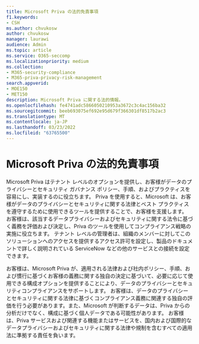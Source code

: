 ```yaml
---
title: Microsoft Priva の法的免責事項
f1.keywords:
- CSH
ms.author: chvukosw
author: chvukosw
manager: laurawi
audience: Admin
ms.topic: article
ms.service: O365-seccomp
ms.localizationpriority: medium
ms.collection:
- M365-security-compliance
- M365-priva-privacy-risk-management
search.appverid:
- MOE150
- MET150
description: Microsoft Priva に関する法的情報。
ms.openlocfilehash: fe4741adc5866050210953a3672c3c4ac156ba32
ms.sourcegitcommit: beeb693075ef692e95d679f366301df8517b2ac3
ms.translationtype: MT
ms.contentlocale: ja-JP
ms.lasthandoff: 03/23/2022
ms.locfileid: "63765500"
---
```

# <a name="microsoft-priva-legal-disclaimer"></a>Microsoft Priva の法的免責事項

Microsoft Priva はテナント レベルのオプションを提供し、お客様がデータのプライバシーとセキュリティ ガバナンス ポリシー、手順、およびプラクティスを容易にし、実装するのに役立ちます。 Priva を使用すると、Microsoft は、お客様がデータのプライバシーとセキュリティに関する法律とベスト プラクティスを遵守するために使用できるツールを提供することで、お客様を支援します。 お客様は、該当するデータプライバシーおよびセキュリティに関する法令に基づく義務を評価および決定し、Priva のツールを使用してコンプライアンス戦略の実施に役立ちます。 テナント レベルの管理者は、組織のメンバーに対してこのソリューションへのアクセスを提供するアクセス許可を設定し、製品のドキュメントで詳しく説明されている ServiceNow などの他のサービスとの接続を設定できます。

お客様は、Microsoft Priva が、適用される法律および社内ポリシー、手順、および慣行に基づくお客様の義務に関する独自の決定に基づいて、必要に応じて使用できる構成オプションを提供することにより、データのプライバシーとセキュリティコンプライアンスをサポートします。 お客様は、データのプライバシーとセキュリティに関する法律に基づくコンプライアンス義務に関連する独自の評価を行う必要があります。また、Microsoft が判断するデータは、Priva からの分析だけでなく、構成に基づく個人データである可能性があります。 お客様は、Priva サービスおよび関連する機能またはサービスを、国内および国際的なデータプライバシーおよびセキュリティに関する法律や規制を含むすべての適用法に準拠する責任を負います。
